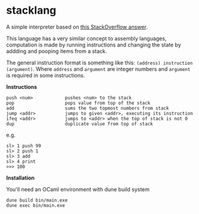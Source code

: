 # stacklang

A simple interpreter based on [this StackOverflow answer](https://stackoverflow.com/questions/6887471/how-would-i-go-about-writing-an-interpreter-in-c/6888074#6888074).

This language has a very similar concept to assembly languages, computation is made by running instructions and changing the state by addding and pooping items from a stack.

The general instruction format is something like this: `(address) instruction (argument)`. Where `address` and `argument` are integer numbers and `argument` is required in some instructions.

**Instructions**
```
push <num>            pushes <num> to the stack
pop                   pops value from top of the stack
add                   sums the two topmost numbers from stack
jump <addr>           jumps to given <addr>, executing its instruction
ifeq <addr>           jumps to <addr> when the top of stack is not 0
dup                   duplicate value from top of stack
```

e.g.

```
sl> 1 push 99      
sl> 2 push 1
sl> 3 add
sl> 4 print
>>> 100
```

**Installation**

You'll need an OCaml environment with dune build system
```
dune build bin/main.exe
dune exec bin/main.exe
```
